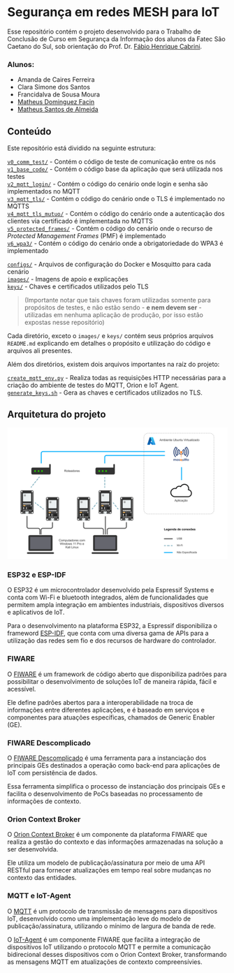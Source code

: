 # Segurança em redes MESH para IoT

Esse repositório contém o projeto desenvolvido para o Trabalho de Conclusão de Curso em Segurança da Informação dos alunos da Fatec São Caetano do Sul, sob orientação do Prof. Dr. [Fábio Henrique Cabrini](https://github.com/fabiocabrini).  
  
### Alunos:

- Amanda de Caires Ferreira
- Clara Simone dos Santos
- Francidalva de Sousa Moura
- [Matheus Dominguez Facin](https://github.com/TheusFacin)
- [Matheus Santos de Almeida](https://github.com/MaaSantos45)

## Conteúdo

Este repositório está dividido na seguinte estrutura:

[`v0_comm_test/`](./v0_comm_test/) - Contém o código de teste de comunicação entre os nós  
[`v1_base_code/`](./v1_base_code/) - Contém o código base da aplicação que será utilizada nos testes  
[`v2_mqtt_login/`](./v2_mqtt_login/) - Contém o código do cenário onde login e senha são implementados no MQTT  
[`v3_mqtt_tls/`](./v3_mqtt_tls/) - Contém o código do cenário onde o TLS é implementado no MQTTS  
[`v4_mqtt_tls_mutuo/`](./v4_mqtt_tls_mutuo/) - Contém o código do cenário onde a autenticação dos clientes via certificado é implementada no MQTTS  
[`v5_protected_frames/`](./v5_protected_frames/) - Contém o código do cenário onde o recurso de _Protected Management Frames_ (PMF) é implementado  
[`v6_wpa3/`](./v6_wpa3/) - Contém o código do cenário onde a obrigatoriedade do WPA3 é implementado  
  
[`configs/`](./postman/) - Arquivos de configuração do Docker e Mosquitto para cada cenário  
[`images/`](./images/) - Imagens de apoio e explicações  
[`keys/`](./keys/) - Chaves e certificados utilizados pelo TLS  

> (Importante notar que tais chaves foram utilizadas somente para propósitos de testes, e não estão sendo - **e nem devem ser** - utilizadas em nenhuma aplicação de produção, por isso estão expostas nesse repositório)  

Cada diretório, exceto o `images/` e `keys/` contém seus próprios arquivos `README.md` explicando em detalhes o propósito e utilização do código e arquivos ali presentes.  

Além dos diretórios, existem dois arquivos importantes na raíz do projeto:

[`create_mqtt_env.py`](./create_mqtt_env.py) - Realiza todas as requisições HTTP necessárias para a criação do ambiente de testes do MQTT, Orion e IoT Agent.
[`generate_keys.sh`](./generate_keys.sh) - Gera as chaves e certificados utilizados no TLS.

## Arquitetura do projeto

![Arquitetura do projeto](images/arquitetura_rede.png)

### ESP32 e ESP-IDF

O ESP32 é um microcontrolador desenvolvido pela Espressif Systems e conta com Wi-Fi e bluetooth integrados, além de funcionalidades que permitem ampla integração em ambientes industriais, dispositivos diversos e aplicativos de IoT.  

Para o desenvolvimento na plataforma ESP32, a Espressif disponibiliza o frameword [ESP-IDF](https://docs.espressif.com/projects/esp-idf/en/latest/esp32/), que conta com uma diversa gama de APIs para a utilização das redes sem fio e dos recursos de hardware do controlador.

### FIWARE

O [FIWARE](https://www.fiware.org/) é um framework de código aberto que disponibiliza padrões para possibilitar o desenvolvimento de soluções IoT de maneira rápida, fácil e acessível.  

Ele define padrões abertos para a interoperabilidade na troca de informações entre diferentes aplicações, e é baseado em serviços e componentes para atuações específicas, chamados de Generic Enabler (GE).

### FIWARE Descomplicado

O [FIWARE Descomplicado](https://github.com/fabiocabrini/fiware/) é uma ferramenta para a instanciação dos principais GEs destinados a operação como back-end para aplicações de IoT com persistência de dados.

Essa ferramenta simplifica o processo de instanciação dos principais GEs e facilita o desenvolvimento de PoCs baseadas no processamento de informações de contexto.

### Orion Context Broker

O [Orion Context Broker](https://fiware-orion.readthedocs.io/en/3.10.1/index.html) é um componente da plataforma FIWARE que realiza a gestão do contexto e das informações armazenadas na solução a ser desenvolvida.

Ele utiliza um modelo de publicação/assinatura por meio de uma API RESTful para fornecer atualizações em tempo real sobre mudanças no contexto das entidades.

### MQTT e IoT-Agent

O [MQTT](https://mqtt.org/) é um protocolo de transmissão de mensagens para dispositivos IoT, desenvolvido como uma implementação leve do modelo de publicação/assinatura, utilizando o mínimo de largura de banda de rede.  

O [IoT-Agent](https://github.com/FIWARE/tutorials.IoT-Agent) é um componente FIWARE que facilita a integração de dispositivos IoT utilizando o protocolo MQTT e permite a comunicação bidirecional desses dispositivos com o Orion Context Broker, transformando as mensagens MQTT em atualizações de contexto compreensívies.
